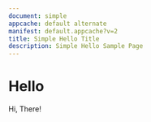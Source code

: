 ```yaml
---
document: simple
appcache: default alternate
manifest: default.appcache?v=2
title: Simple Hello Title
description: Simple Hello Sample Page
---
```


Hello
=====

Hi, There!

